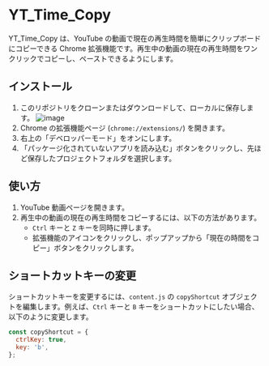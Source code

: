 # YT_Time_Copy

YT_Time_Copy は、YouTube の動画で現在の再生時間を簡単にクリップボードにコピーできる Chrome 拡張機能です。再生中の動画の現在の再生時間をワンクリックでコピーし、ペーストできるようにします。

## インストール

1. このリポジトリをクローンまたはダウンロードして、ローカルに保存します。
![image](https://user-images.githubusercontent.com/91080250/236364766-7953bbc4-9f13-4724-9a02-392bf93a8793.png)
2. Chrome の拡張機能ページ (`chrome://extensions/`) を開きます。
3. 右上の「デベロッパーモード」をオンにします。
4. 「パッケージ化されていないアプリを読み込む」ボタンをクリックし、先ほど保存したプロジェクトフォルダを選択します。

## 使い方

1. YouTube 動画ページを開きます。
2. 再生中の動画の現在の再生時間をコピーするには、以下の方法があります。
   - `Ctrl` キーと `Z` キーを同時に押します。
   - 拡張機能のアイコンをクリックし、ポップアップから「現在の時間をコピー」ボタンをクリックします。

## ショートカットキーの変更

ショートカットキーを変更するには、`content.js` の `copyShortcut` オブジェクトを編集します。例えば、`Ctrl` キーと `B` キーをショートカットにしたい場合、以下のように変更します。

```javascript
const copyShortcut = {
  ctrlKey: true,
  key: 'b',
};
